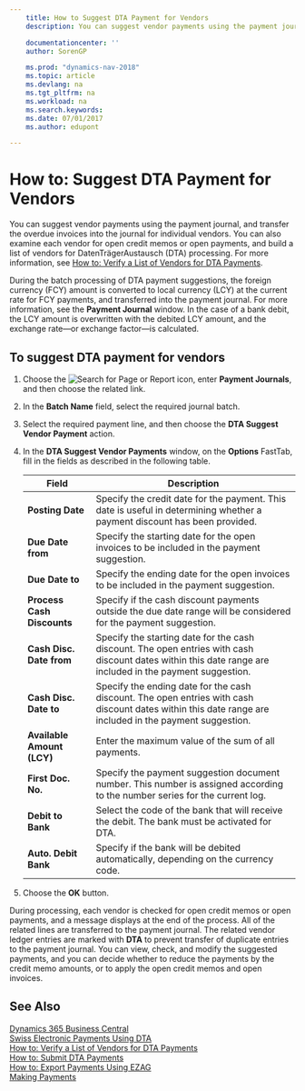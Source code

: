 ```yaml
---
    title: How to Suggest DTA Payment for Vendors
    description: You can suggest vendor payments using the payment journal, and transfer the overdue invoices into the journal for individual vendors. You can also examine each vendor for open credit memos or open payments, and build a list of vendors for DatenTrägerAustausch (DTA) processing.

    documentationcenter: ''
    author: SorenGP

    ms.prod: "dynamics-nav-2018"
    ms.topic: article
    ms.devlang: na
    ms.tgt_pltfrm: na
    ms.workload: na
    ms.search.keywords:
    ms.date: 07/01/2017
    ms.author: edupont

---
```

# How to: Suggest DTA Payment for Vendors
You can suggest vendor payments using the payment journal, and transfer the overdue invoices into the journal for individual vendors. You can also examine each vendor for open credit memos or open payments, and build a list of vendors for DatenTrägerAustausch (DTA) processing. For more information, see [How to: Verify a List of Vendors for DTA Payments](how-to-verify-a-list-of-vendors-for-dta-payments.md).  

During the batch processing of DTA payment suggestions, the foreign currency (FCY) amount is converted to local currency (LCY) at the current rate for FCY payments, and transferred into the payment journal. For more information, see the **Payment Journal** window. In the case of a bank debit, the LCY amount is overwritten with the debited LCY amount, and the exchange rate—or exchange factor—is calculated.

## To suggest DTA payment for vendors  

1.  Choose the ![Search for Page or Report](../../media/ui-search/search_small.png "Search for Page or Report icon") icon, enter **Payment Journals**, and then choose the related link.  
2.  In the **Batch Name** field, select the required journal batch.  
3.  Select the required payment line, and then choose the **DTA Suggest Vendor Payment** action.  
4.  In the **DTA Suggest Vendor Payments** window, on the **Options** FastTab, fill in the fields as described in the following table.  

    |Field|Description|  
    |---------------------------------|---------------------------------------|  
    |**Posting Date**|Specify the credit date for the payment. This date is useful in determining whether a payment discount has been provided.|  
    |**Due Date from**|Specify the starting date for the open invoices to be included in the payment suggestion.|  
    |**Due Date to**|Specify the ending date for the open invoices to be included in the payment suggestion.|  
    |**Process Cash Discounts**|Specify if the cash discount payments outside the due date range will be considered for the payment suggestion.|  
    |**Cash Disc. Date from**|Specify the starting date for the cash discount. The open entries with cash discount dates within this date range are included in the payment suggestion.|  
    |**Cash Disc. Date to**|Specify the ending date for the cash discount. The open entries with cash discount dates within this date range are included in the payment suggestion.|  
    |**Available Amount (LCY)**|Enter the maximum value of the sum of all payments.|  
    |**First Doc. No.**|Specify the payment suggestion document number. This number is assigned according to the number series for the current log.|  
    |**Debit to Bank**|Select the code of the bank that will receive the debit. The bank must be activated for DTA.|  
    |**Auto. Debit Bank**|Specify if the bank will be debited automatically, depending on the currency code.|  

5.  Choose the **OK** button.  

During processing, each vendor is checked for open credit memos or open payments, and a message displays at the end of the process. All of the related lines are transferred to the payment journal. The related vendor ledger entries are marked with **DTA** to prevent transfer of duplicate entries to the payment journal. You can view, check, and modify the suggested payments, and you can decide whether to reduce the payments by the credit memo amounts, or to apply the open credit memos and open invoices.  

## See Also
[Dynamics 365 Business Central](https://docs.microsoft.com/dynamics365/business-central/)  
[Swiss Electronic Payments Using DTA](swiss-electronic-payments-using-dta.md)   
 [How to: Verify a List of Vendors for DTA Payments](how-to-verify-a-list-of-vendors-for-dta-payments.md)   
 [How to: Submit DTA Payments](how-to-submit-dta-payments.md)   
 [How to: Export Payments Using EZAG](how-to-export-payments-using-ezag.md)   
 [Making Payments](../../payables-make-payments.md)
